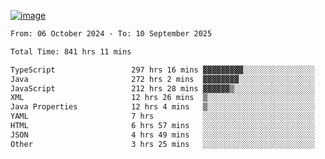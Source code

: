 
[![image](https://github.com/user-attachments/assets/3e37fcfd-5657-4b9d-95f6-80b564699e3f)](https://ayushmaurya.vercel.app)

<!--START_SECTION:waka-->

```txt
From: 06 October 2024 - To: 10 September 2025

Total Time: 841 hrs 11 mins

TypeScript                 297 hrs 16 mins ▓▓▓▓▓▓▓▓▓░░░░░░░░░░░░░░░░   35.20 %
Java                       272 hrs 2 mins  ▓▓▓▓▓▓▓▓░░░░░░░░░░░░░░░░░   32.21 %
JavaScript                 212 hrs 28 mins ▓▓▓▓▓▓▒░░░░░░░░░░░░░░░░░░   25.16 %
XML                        12 hrs 26 mins  ▒░░░░░░░░░░░░░░░░░░░░░░░░   01.47 %
Java Properties            12 hrs 4 mins   ▒░░░░░░░░░░░░░░░░░░░░░░░░   01.43 %
YAML                       7 hrs           ░░░░░░░░░░░░░░░░░░░░░░░░░   00.83 %
HTML                       6 hrs 57 mins   ░░░░░░░░░░░░░░░░░░░░░░░░░   00.82 %
JSON                       4 hrs 49 mins   ░░░░░░░░░░░░░░░░░░░░░░░░░   00.57 %
Other                      3 hrs 25 mins   ░░░░░░░░░░░░░░░░░░░░░░░░░   00.41 %
```

<!--END_SECTION:waka-->

<!--
**the-t3ch-wizard/the-t3ch-wizard** is a ✨ _special_ ✨ repository because its `README.md` (this file) appears on your GitHub profile.

Here are some ideas to get you started:

- 🔭 I’m currently working on ...
- 🌱 I’m currently learning ...
- 👯 I’m looking to collaborate on ...
- 🤔 I’m looking for help with ...
- 💬 Ask me about ...
- 📫 How to reach me: ...
- 😄 Pronouns: ...
- ⚡ Fun fact: ...
-->
